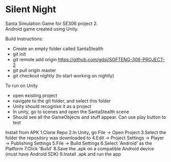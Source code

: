 # Silent Night

Santa Simulation Game for SE306 project 2.  
Android game created using Unity.  
  
Build Instructions:  
- Create an empty folder called SantaStealth
- git init
- git remote add origin https://github.com/gdsl/SOFTENG-306-PROJECT-2
- git pull origin master
- git checkout nightly (to start working on nightly)
  
To run on Unity
- open existing project
- navigate to the git folder, and select this folder
- Unity should recognise it as a project
- In unity, go to scenes and open the SantaStealth scene
- Should see all the GameObjects and stuff appear. Can use play button to test



Install from APK
1.Clone Repo
2.In Unity, go File -> Open Project
3.Select the folder the repository was downloaded to
4.Edit -> Project Settings -> Player -> Publishing Settings
5.File -> Build Settings
6.Select 'Android' as the Platform
7.Click 'Build'
8.Save the .apk on a compatible Android device (must have Android SDK)
9.Install .apk and run the app
